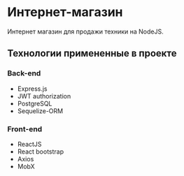 # Интернет-магазин

Интернет магазин для продажи техники на NodeJS.

## Технологии примененные в проекте

### Back-end

- Express.js
- JWT authorization
- PostgreSQL
- Sequelize-ORM

### Front-end

- ReactJS
- React bootstrap
- Axios
- MobX
